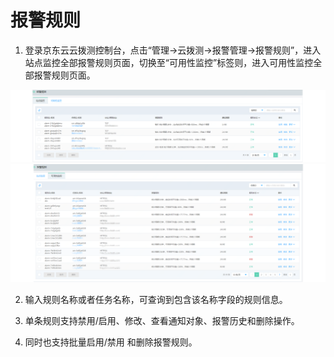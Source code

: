 # 报警规则  
1. 登录京东云云拨测控制台，点击“管理->云拨测->报警管理->报警规则”，进入站点监控全部报警规则页面，切换至“可用性监控”标签则，进入可用性监控全部报警规则页面。

![规则列表1](../../../../../image/Cloud-Detection/site-alarmrules.png)
![规则列表2](../../../../../image/Cloud-Detection/usa-alarmrules.png)

2. 输入规则名称或者任务名称，可查询到包含该名称字段的规则信息。  

3. 单条规则支持禁用/启用、修改、查看通知对象、报警历史和删除操作。  

4. 同时也支持批量启用/禁用 和删除报警规则。
